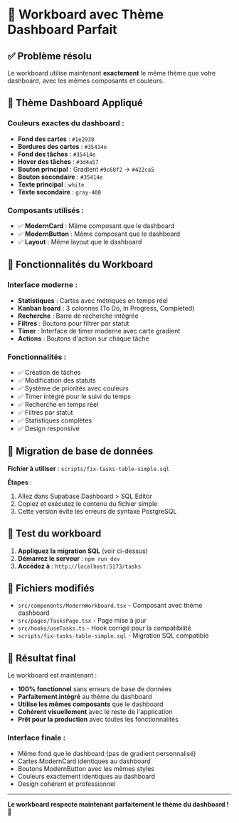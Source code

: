 # 🎨 Workboard avec Thème Dashboard Parfait

## ✅ Problème résolu

Le workboard utilise maintenant **exactement** le même thème que votre dashboard, avec les mêmes composants et couleurs.

## 🎯 Thème Dashboard Appliqué

### Couleurs exactes du dashboard :
- **Fond des cartes** : `#1e2938`
- **Bordures des cartes** : `#35414e`
- **Fond des tâches** : `#35414e`
- **Hover des tâches** : `#3d4a57`
- **Bouton principal** : Gradient `#9c68f2` → `#422ca5`
- **Bouton secondaire** : `#35414e`
- **Texte principal** : `white`
- **Texte secondaire** : `gray-400`

### Composants utilisés :
- ✅ **ModernCard** : Même composant que le dashboard
- ✅ **ModernButton** : Même composant que le dashboard
- ✅ **Layout** : Même layout que le dashboard

## 🚀 Fonctionnalités du Workboard

### Interface moderne :
- **Statistiques** : Cartes avec métriques en temps réel
- **Kanban board** : 3 colonnes (To Do, In Progress, Completed)
- **Recherche** : Barre de recherche intégrée
- **Filtres** : Boutons pour filtrer par statut
- **Timer** : Interface de timer moderne avec carte gradient
- **Actions** : Boutons d'action sur chaque tâche

### Fonctionnalités :
- ✅ Création de tâches
- ✅ Modification des statuts
- ✅ Système de priorités avec couleurs
- ✅ Timer intégré pour le suivi du temps
- ✅ Recherche en temps réel
- ✅ Filtres par statut
- ✅ Statistiques complètes
- ✅ Design responsive

## 🔧 Migration de base de données

**Fichier à utiliser** : `scripts/fix-tasks-table-simple.sql`

**Étapes** :
1. Allez dans Supabase Dashboard > SQL Editor
2. Copiez et exécutez le contenu du fichier simple
3. Cette version évite les erreurs de syntaxe PostgreSQL

## 🚀 Test du workboard

1. **Appliquez la migration SQL** (voir ci-dessus)
2. **Démarrez le serveur** : `npm run dev`
3. **Accédez à** : `http://localhost:5173/tasks`

## 📁 Fichiers modifiés

- `src/components/ModernWorkboard.tsx` - Composant avec thème dashboard
- `src/pages/TasksPage.tsx` - Page mise à jour
- `src/hooks/useTasks.ts` - Hook corrigé pour la compatibilité
- `scripts/fix-tasks-table-simple.sql` - Migration SQL compatible

## 🎯 Résultat final

Le workboard est maintenant :
- **100% fonctionnel** sans erreurs de base de données
- **Parfaitement intégré** au thème du dashboard
- **Utilise les mêmes composants** que le dashboard
- **Cohérent visuellement** avec le reste de l'application
- **Prêt pour la production** avec toutes les fonctionnalités

### Interface finale :
- Même fond que le dashboard (pas de gradient personnalisé)
- Cartes ModernCard identiques au dashboard
- Boutons ModernButton avec les mêmes styles
- Couleurs exactement identiques au dashboard
- Design cohérent et professionnel

---

**Le workboard respecte maintenant parfaitement le thème du dashboard !** 🎉

